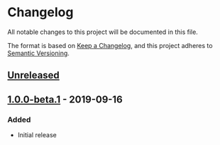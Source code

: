 # Changelog
All notable changes to this project will be documented in this file.

The format is based on [Keep a Changelog](https://keepachangelog.com/en/1.0.0/),
and this project adheres to [Semantic Versioning](https://semver.org/spec/v2.0.0.html).

## [Unreleased]

## [1.0.0-beta.1] - 2019-09-16
### Added
- Initial release

[Unreleased]: https://github.com/olivierlacan/keep-a-changelog/compare/v1.0.0-beta.1...HEAD
[1.0.0-beta.1]: https://github.com/olivierlacan/keep-a-changelog/releases/tag/v1.0.0-beta.1
